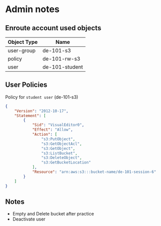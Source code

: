 # Admin notes

## Enroute account used objects

|Object Type|Name|
|-|-|
|user-group|de-101-s3|
|policy|de-101-rw-s3|
|user|de-101-student|

## User Policies

Policy for `student user` (de-101-s3)

```json
{
    "Version": "2012-10-17",
    "Statement": [
        {
            "Sid": "VisualEditor0",
            "Effect": "Allow",
            "Action": [
                "s3:PutObject",
                "s3:GetObjectAcl",
                "s3:GetObject",
                "s3:ListBucket",
                "s3:DeleteObject",
                "s3:GetBucketLocation"
            ],
            "Resource": "arn:aws:s3:::bucket-name/de-101-session-6"
        }
    ]
}
```

## Notes

* Empty and Delete bucket after practice
* Deactivate user
